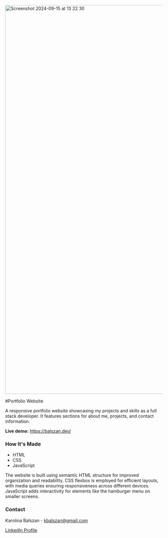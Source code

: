 <img width="1243" alt="Screenshot 2024-09-15 at 13 22 30" src="https://github.com/user-attachments/assets/81a4cb42-f7ec-4f6f-8fff-d31797b31572">
 
#Portfolio Website

A responsive portfolio website showcasing my projects and skills as a full stack developer. It features sections for about me, projects, and contact information.

**Live demo:** https://balszan.dev/

### How It's Made

* HTML
* CSS
* JavaScript

The website is built using semantic HTML structure for improved organization and readability. CSS flexbox is employed for efficient layouts, with media queries ensuring responsiveness across different devices. JavaScript adds interactivity for elements like the hamburger menu on smaller screens.

### Contact

Karolina Balszan - kbalszan@gmail.com

[LinkedIn Profile](https://www.linkedin.com/in/karolina-balszan/)

